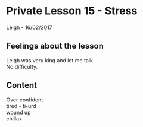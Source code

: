 # Private Lesson 15 - Stress
Leigh - 16/02/2017

## Feelings about the lesson
Leigh was very king and let me talk.  
No difficulty.

## Content
Over confident  
tired - ti-urd  
wound up  
chillax